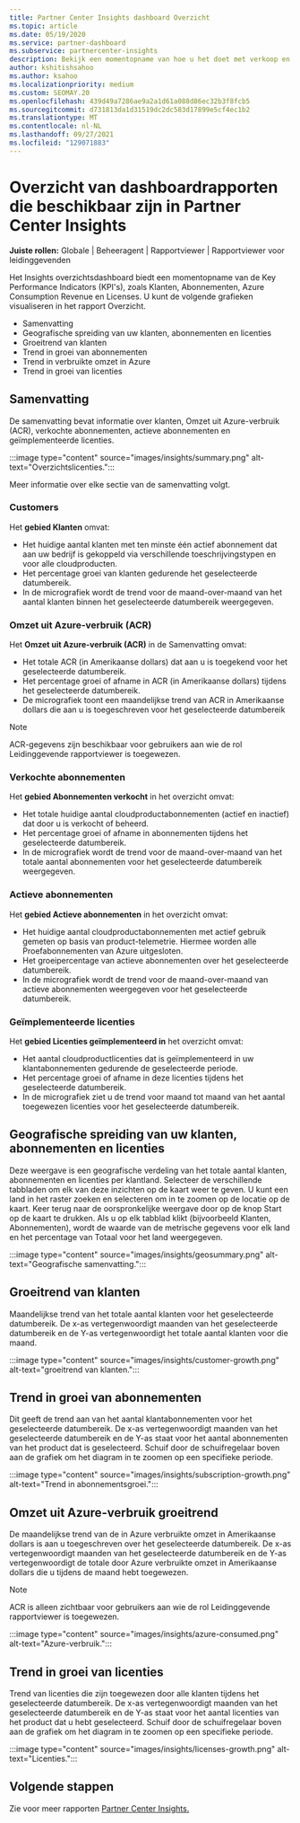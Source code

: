 ```yaml
---
title: Partner Center Insights dashboard Overzicht
ms.topic: article
ms.date: 05/19/2020
ms.service: partner-dashboard
ms.subservice: partnercenter-insights
description: Bekijk een momentopname van hoe u het doet met verkoop en implementatie, klantgroei en omzetgroei met licenties, abonnementen en Azure-verbruik.
author: kshitishsahoo
ms.author: ksahoo
ms.localizationpriority: medium
ms.custom: SEOMAY.20
ms.openlocfilehash: 439d49a7286ae9a2a1d61a088d86ec32b3f8fcb5
ms.sourcegitcommit: d731813da1d31519dc2dc583d17899e5cf4ec1b2
ms.translationtype: MT
ms.contentlocale: nl-NL
ms.lasthandoff: 09/27/2021
ms.locfileid: "129071883"
---
```

# <a name="overview-dashboard-reports-available-in-partner-center-insights"></a>Overzicht van dashboardrapporten die beschikbaar zijn in Partner Center Insights
 
**Juiste rollen:** Globale | Beheeragent | Rapportviewer | Rapportviewer voor leidinggevenden

Het Insights overzichtsdashboard biedt een momentopname van de Key Performance Indicators (KPI's), zoals Klanten, Abonnementen, Azure Consumption Revenue en Licenses. U kunt de volgende grafieken visualiseren in het rapport Overzicht.

- Samenvatting  
- Geografische spreiding van uw klanten, abonnementen en licenties  
- Groeitrend van klanten 
- Trend in groei van abonnementen 
- Trend in verbruikte omzet in Azure 
- Trend in groei van licenties 

## <a name="summary"></a>Samenvatting

De samenvatting bevat informatie over klanten, Omzet uit Azure-verbruik (ACR), verkochte abonnementen, actieve abonnementen en geïmplementeerde licenties. 

:::image type="content" source="images/insights/summary.png" alt-text="Overzichtslicenties.":::

Meer informatie over elke sectie van de samenvatting volgt.

### <a name="customers"></a>Customers

Het **gebied Klanten** omvat:

- Het huidige aantal klanten met ten minste één actief abonnement dat aan uw bedrijf is gekoppeld via verschillende toeschrijvingstypen en voor alle cloudproducten.
- Het percentage groei van klanten gedurende het geselecteerde datumbereik.
- In de micrografiek wordt de trend voor de maand-over-maand van het aantal klanten binnen het geselecteerde datumbereik weergegeven.

### <a name="azure-consumed-revenue-acr"></a>Omzet uit Azure-verbruik (ACR)

Het **Omzet uit Azure-verbruik (ACR)** in de Samenvatting omvat:

- Het totale ACR (in Amerikaanse dollars) dat aan u is toegekend voor het geselecteerde datumbereik.
- Het percentage groei of afname in ACR (in Amerikaanse dollars) tijdens het geselecteerde datumbereik.
- De micrografiek toont een maandelijkse trend van ACR in Amerikaanse dollars die aan u is toegeschreven voor het geselecteerde datumbereik 

> [!NOTE]
> ACR-gegevens zijn beschikbaar voor gebruikers aan wie de rol Leidinggevende rapportviewer is toegewezen.
 
### <a name="subscriptions-sold"></a>Verkochte abonnementen

Het **gebied Abonnementen verkocht** in het overzicht omvat:

- Het totale huidige aantal cloudproductabonnementen (actief en inactief) dat door u is verkocht of beheerd.  
- Het percentage groei of afname in abonnementen tijdens het geselecteerde datumbereik.
- In de micrografiek wordt de trend voor de maand-over-maand van het totale aantal abonnementen voor het geselecteerde datumbereik weergegeven.

### <a name="active-subscriptions"></a>Actieve abonnementen

Het **gebied Actieve abonnementen** in het overzicht omvat:

- Het huidige aantal cloudproductabonnementen met actief gebruik gemeten op basis van product-telemetrie. Hiermee worden alle Proefabonnementen van Azure uitgesloten.  
- Het groeipercentage van actieve abonnementen over het geselecteerde datumbereik.
- In de micrografiek wordt de trend voor de maand-over-maand van actieve abonnementen weergegeven voor het geselecteerde datumbereik.
 
### <a name="licenses-deployed"></a>Geïmplementeerde licenties

Het **gebied Licenties geïmplementeerd in** het overzicht omvat:
 
- Het aantal cloudproductlicenties dat is geïmplementeerd in uw klantabonnementen gedurende de geselecteerde periode. 
- Het percentage groei of afname in deze licenties tijdens het geselecteerde datumbereik. 
- In de micrografiek ziet u de trend voor maand tot maand van het aantal toegewezen licenties voor het geselecteerde datumbereik.

## <a name="geographical-spread-of-your-customers-subscriptions-and-licenses"></a>Geografische spreiding van uw klanten, abonnementen en licenties

Deze weergave is een geografische verdeling van het totale aantal klanten, abonnementen en licenties per klantland. Selecteer de verschillende tabbladen om elk van deze inzichten op de kaart weer te geven. U kunt een land in het raster zoeken en selecteren om in te zoomen op de locatie op de kaart. Keer terug naar de oorspronkelijke weergave door op de knop Start op de kaart te drukken. Als u op elk tabblad klikt (bijvoorbeeld Klanten, Abonnementen), wordt de waarde van de metrische gegevens voor elk land en het percentage van Totaal voor het land weergegeven.  

:::image type="content" source="images/insights/geosummary.png" alt-text="Geografische samenvatting.":::

## <a name="customers-growth-trend"></a>Groeitrend van klanten

Maandelijkse trend van het totale aantal klanten voor het geselecteerde datumbereik. De x-as vertegenwoordigt maanden van het geselecteerde datumbereik en de Y-as vertegenwoordigt het totale aantal klanten voor die maand. 

:::image type="content" source="images/insights/customer-growth.png" alt-text="groeitrend van klanten.":::

## <a name="subscriptions-growth-trend"></a>Trend in groei van abonnementen

Dit geeft de trend aan van het aantal klantabonnementen voor het geselecteerde datumbereik. De x-as vertegenwoordigt maanden van het geselecteerde datumbereik en de Y-as staat voor het aantal abonnementen van het product dat is geselecteerd. Schuif door de schuifregelaar boven aan de grafiek om het diagram in te zoomen op een specifieke periode. 

:::image type="content" source="images/insights/subscription-growth.png" alt-text="Trend in abonnementsgroei.":::

## <a name="azure-consumed-revenue-growth-trend"></a>Omzet uit Azure-verbruik groeitrend

De maandelijkse trend van de in Azure verbruikte omzet in Amerikaanse dollars is aan u toegeschreven over het geselecteerde datumbereik. De x-as vertegenwoordigt maanden van het geselecteerde datumbereik en de Y-as vertegenwoordigt de totale door Azure verbruikte omzet in Amerikaanse dollars die u tijdens de maand hebt toegewezen.

> [!NOTE]
> ACR is alleen zichtbaar voor gebruikers aan wie de rol Leidinggevende rapportviewer is toegewezen. 

:::image type="content" source="images/insights/azure-consumed.png" alt-text="Azure-verbruik.":::

## <a name="licenses-growth-trend"></a>Trend in groei van licenties
 
Trend van licenties die zijn toegewezen door alle klanten tijdens het geselecteerde datumbereik. De x-as vertegenwoordigt maanden van het geselecteerde datumbereik en de Y-as staat voor het aantal licenties van het product dat u hebt geselecteerd. Schuif door de schuifregelaar boven aan de grafiek om het diagram in te zoomen op een specifieke periode.  

:::image type="content" source="images/insights/licenses-growth.png" alt-text="Licenties.":::

## <a name="next-steps"></a>Volgende stappen

Zie voor meer rapporten [Partner Center Insights.](partner-center-insights.md)
